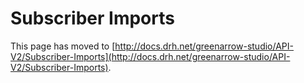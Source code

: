 # Subscriber Imports

This page has moved to [http://docs.drh.net/greenarrow-studio/API-V2/Subscriber-Imports](http://docs.drh.net/greenarrow-studio/API-V2/Subscriber-Imports).

